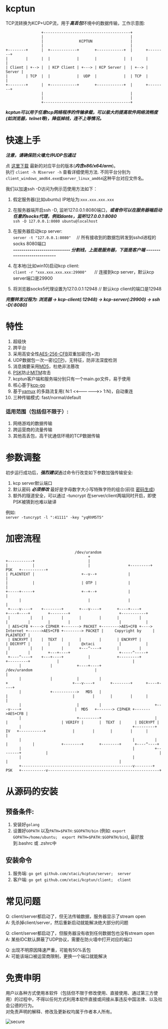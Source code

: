 # kcptun
TCP流转换为KCP+UDP流，用于***高丢包***环境中的数据传输，工作示意图:      
```
                +---------------------------------------+
                |                                       |
                |                KCPTUN                 |
                |                                       |
+--------+      |  +------------+       +------------+  |      +--------+
|        |      |  |            |       |            |  |      |        |
| Client | +--> |  | KCP Client | +---> | KCP Server |  | +--> | Server |
|        | TCP  |  |            |  UDP  |            |  | TCP  |        |
+--------+      |  +------------+       +------------+  |      +--------+
                |                                       |
                |                                       |
                +---------------------------------------+
```
***kcptun可以用于任意tcp网络程序的传输承载，可以极大的提高软件网络流畅度(如浏览器，telnet等)，降低掉线，连不上等情况。***   

# 快速上手
***注意，请确保防火墙允许UDP包通过***

点 [这里下载](https://github.com/xtaci/kcptun/releases/latest) 最新的对应平台的版本(***内含x86/x64/arm***)。         
执行 ```client -h 和server -h``` 查看详细使用方法.  不同平台分别为```client_windows_amd64.exe或server_linux_amd64```这种平台对应文件名。

我们以加速ssh -D访问为例示范使用方法如下：         

1. 假定服务器(比如ubuntu) IP地址为:```xxx.xxx.xxx.xxx```

2. 在服务器端开启ssh -D, 监听127.0.0.1:8080端口，***或者你可以在服务器端启动任意的socks代理，例如dante，监听127.0.0.1:8080***         
```ssh -D 127.0.0.1:8080 ubuntu@localhost```   

3. 在服务器启动kcp server:     
```server -t "127.0.0.1:8080"  ```   // 所有接收到的数据包转发到sshd进程的socks 8080端口           
 ***_----------------------------  分割线，上面是服务器，下面是客户端  ----------------------------_***  
4. 在本地(比如win10)启动kcp client:          
```client -r "xxx.xxx.xxx.xxx:29900"   ```   // 连接到kcp server，默认kcp server端口是29900           

5.  将浏览器socks5代理设置为127.0.0.1:12948   // 默认kcp client的端口是12948           

***完整转发过程为: 浏览器 -> kcp-client(:12948) -> kcp-server(:29900) -> ssh -D(:8080)***

# 特性      
1. 超级快     
2. 跨平台       
3. 采用高安全性[AES-256-CFB](https://en.wikipedia.org/wiki/Advanced_Encryption_Standard)双重加密(包+流)             
4. UDP数据包一次一密([OTP](https://en.wikipedia.org/wiki/One-time_password))，无特征，防非法深度检测       
5. 消息摘要采用[MD5](https://en.wikipedia.org/wiki/MD5)，杜绝非法篡改      
6. [PSK](https://en.wikipedia.org/wiki/Pre-shared_key)防止[MITM](https://en.wikipedia.org/wiki/Man-in-the-middle_attack)攻击       
7. kcptun客户端和服务端分别只有一个main.go文件，易于使用      
8. 核心基于[kcp-go](https://github.com/xtaci/kcp-go)      
9. 基于[yamux](https://github.com/hashicorp/yamux) 的多路流复用( N:1 <<------>> 1:N)，自动重连
10. 三种传输模式: fast/normal/default         

### 适用范围（包括但不限于）:           
1. 网络游戏的数据传输        
2. 跨运营商的流量传输               
3. 其他高丢包，高干扰通信环境的TCP数据传输      

# 参数调整
初步运行成功后，***强烈建议***通过命令行改变如下参数加强传输安全:         
1. kcp server默认端口        
2. 默认密码 ***必须修改*** 最好是字母数字大小写特殊字符的组合(前往 [密码生成](https://identitysafe.norton.com/password-generator/))  
3. 额外的隧道安全，可以通过 -tuncrypt 在server/client两端同时开启，即使PSK被猜到也难以破译                   

例如:       
```server -tuncrypt -l ":41111" -key "yqRhM5T5"```       

# 加密流程         
```
                               /dev/urandom
                                     +
+-----------+                        |
|           |                        |                 +---------+   PSK   +-----------+
| PLAINTEXT |                     +--v--+              |                               |
|           |                     | OTP |              |                               |
+-----+-----+                     +--+--+              |                               |
      |                              |                 |                               |
 +----v----+    +--------+       +---v----+       +----+----+                     +----+----+        +--------+                      +-----------+
 |         |    |        |       |        |       |         |                     |         |        |        |                      |           |
 | AES+CFB +----> CIPHER +-------> PACKET +-------->AES+CFB +----> Internet +------>AES+CFB +--------> PACKET |     Copyright by     | PLAINTEXT |
 | ENCRYPT |    |  TEXT  |       |        |       | ENCRYPT |                     | DECRYPT |        |        |     @xtaci           |           |
 |         |    |        |       +---^----+       |         |                     |         |        +---+----+                      +-----^-----+
 +----^----+    +---+----+           |            +---------+                     +---------+            |                                 |
      |             |           +----+----+                      /dev/urandom                            |                                 |
      |             |           |         |                            +                             +---v----+       +--------+      +----+----+
      |             +----------->   MD5   |                            |                             |        |       |        |      |         |
      |                         |         |                        +---v----+                        |  MD5   +-------> CIPHER +------->AES+CFB |
      |                         +---------+                        |        |                        | VERIFY |       |  TEXT  |      | DECRYPT |
      |                                                  +---------+   IV   +-----------+            |        |       |        |      |         |
      |                                                  |         |        |           |            +--------+       +--------+      +----^----+
      |                                                  |         +--------+           |                                                  |
      |                                                  |                              |                                                  |
      +--------------------------------------------------v--------+   PSK   +-----------v--------------------------------------------------+
```

# 从源码的安装
## 预备条件:       
1. 安装好```golang```       
2. 设置好```GOPATH```  以及```PATH=$PATH:$GOPATH/bin``` (例如: ```export GOPATH=/home/ubuntu;  export PATH=$PATH:$GOPATH/bin```), 最好放到.bashrc 或 .zshrc中 

## 安装命令
1. 服务端: ```go get github.com/xtaci/kcptun/server;  server```        
2. 客户端: ```go get github.com/xtaci/kcptun/client;  client```      

# 常见问题
Q: client/server都启动了，但无法传输数据，服务器显示了stream open        
A: 先杀掉client/server，然后重新启动就能解决绝大部分的问题             

Q: client/server都启动了，但服务器没有收到任何数据包也没有stream open          
A: 某些IDC默认屏蔽了UDP协议，需要在防火墙中打开对应的端口

Q: 出现不明原因降速严重，可能有50%丢包         
A: 可能该端口被运营商限制，更换一个端口就能解决

# 免责申明
用户以各种方式使用本软件（包括但不限于修改使用、直接使用、通过第三方使用）的过程中，不得以任何方式利用本软件直接或间接从事违反中国法律、以及社会公德的行为。         
对免责声明的解释、修改及更新权均属于作者本人所有。

![secure](secure.jpg)
